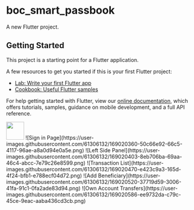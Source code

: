 # boc_smart_passbook

A new Flutter project.

## Getting Started

This project is a starting point for a Flutter application.

A few resources to get you started if this is your first Flutter project:

- [Lab: Write your first Flutter app](https://flutter.dev/docs/get-started/codelab)
- [Cookbook: Useful Flutter samples](https://flutter.dev/docs/cookbook)

For help getting started with Flutter, view our
[online documentation](https://flutter.dev/docs), which offers tutorials,
samples, guidance on mobile development, and a full API reference.

<img src="https://github.com/favicon.ico](https://user-images.githubusercontent.com/61306132/169020277-749d610f-4aaf-4f07-a490-f58cd23ddb4b.png" width="48">
![Sign in Page](https://user-images.githubusercontent.com/61306132/169020360-50c66e92-66c5-4117-96ae-a8a0d94e0a5e.png)
![Left Side Panel](https://user-images.githubusercontent.com/61306132/169020403-8eb706ba-69aa-46c4-abcc-7e79c26e8599.png)
![Transaction List](https://user-images.githubusercontent.com/61306132/169020470-e423c9a3-165d-4f24-bfb1-e788ecf04d72.png)
![Add Beneficiary](https://user-images.githubusercontent.com/61306132/169020520-37719d59-3006-41fa-91c1-0fa2ade83d94.png)
![Own Account Transfers](https://user-images.githubusercontent.com/61306132/169020586-ee9732da-c79c-45ce-9eac-aaba436cd3cb.png)

